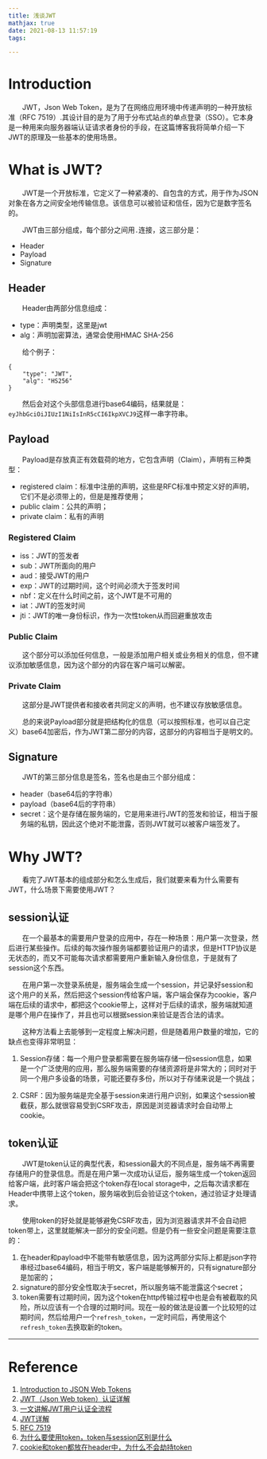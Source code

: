 ```yaml
---
title: 浅谈JWT
mathjax: true
date: 2021-08-13 11:57:19
tags:

---
```


# Introduction

&emsp;&emsp;JWT，Json Web Token，是为了在网络应用环境中传递声明的一种开放标准（RFC 7519）.其设计目的是为了用于分布式站点的单点登录（SSO）。它本身是一种用来向服务器端认证请求者身份的手段，在这篇博客我将简单介绍一下JWT的原理及一些基本的使用场景。

<!-- more -->

# What is JWT?

&emsp;&emsp;JWT是一个开放标准，它定义了一种紧凑的、自包含的方式，用于作为JSON对象在各方之间安全地传输信息。该信息可以被验证和信任，因为它是数字签名的。

&emsp;&emsp;JWT由三部分组成，每个部分之间用`.`连接，这三部分是：

+ Header
+ Payload
+ Signature

## Header

&emsp;&emsp;Header由两部分信息组成：

+ type：声明类型，这里是jwt
+ alg：声明加密算法，通常会使用HMAC SHA-256

&emsp;&emsp;给个例子：

```
{
	"type": "JWT",
	"alg": "HS256"
}
```

&emsp;&emsp;然后会对这个头部信息进行base64编码，结果就是：`eyJhbGciOiJIUzI1NiIsInR5cCI6IkpXVCJ9`这样一串字符串。

## Payload

&emsp;&emsp;Payload是存放真正有效载荷的地方，它包含声明（Claim），声明有三种类型：

+ registered claim：标准中注册的声明，这些是RFC标准中预定义好的声明，它们不是必须带上的，但是是推荐使用；
+ public claim：公共的声明；
+ private claim：私有的声明

### Registered Claim

+ iss：JWT的签发者
+ sub：JWT所面向的用户
+ aud：接受JWT的用户
+ exp：JWT的过期时间，这个时间必须大于签发时间
+ nbf：定义在什么时间之前，这个JWT是不可用的
+ iat：JWT的签发时间
+ jti：JWT的唯一身份标识，作为一次性token从而回避重放攻击

### Public Claim

&emsp;&emsp;这个部分可以添加任何信息，一般是添加用户相关或业务相关的信息，但不建议添加敏感信息，因为这个部分的内容在客户端可以解密。

### Private Claim

&emsp;&emsp;这部分是JWT提供者和接收者共同定义的声明，也不建议存放敏感信息。



&emsp;&emsp;总的来说Payload部分就是把结构化的信息（可以按照标准，也可以自己定义）base64加密后，作为JWT第二部分的内容，这部分的内容相当于是明文的。

## Signature

&emsp;&emsp;JWT的第三部分信息是签名，签名也是由三个部分组成：

+ header（base64后的字符串）
+ payload（base64后的字符串）
+ secret：这个是存储在服务端的，它是用来进行JWT的签发和验证，相当于服务端的私钥，因此这个绝对不能泄露，否则JWT就可以被客户端签发了。

# Why JWT?

&emsp;&emsp;看完了JWT基本的组成部分和怎么生成后，我们就要来看为什么需要有JWT，什么场景下需要使用JWT？

## session认证

&emsp;&emsp;在一个最基本的需要用户登录的应用中，存在一种场景：用户第一次登录，然后进行某些操作。后续的每次操作服务端都要验证用户的请求，但是HTTP协议是无状态的，而又不可能每次请求都需要用户重新输入身份信息，于是就有了session这个东西。

&emsp;&emsp;在用户第一次登录系统是，服务端会生成一个session，并记录好session和这个用户的关系，然后把这个session传给客户端，客户端会保存为cookie，客户端在后续的请求中，都把这个cookie带上，这样对于后续的请求，服务端就知道是哪个用户在操作了，并且也可以根据session来验证是否合法的请求。

&emsp;&emsp;这种方法看上去能够到一定程度上解决问题，但是随着用户数量的增加，它的缺点也变得非常明显：

1. Session存储：每一个用户登录都需要在服务端存储一份session信息，如果是一个广泛使用的应用，那么服务端需要的存储资源将是非常大的；同时对于同一个用户多设备的场景，可能还要存多份，所以对于存储来说是一个挑战；

2. CSRF：因为服务端是完全基于session来进行用户识别，如果这个session被截获，那么就很容易受到CSRF攻击，原因是浏览器请求时会自动带上cookie。

## token认证

&emsp;&emsp;JWT是token认证的典型代表，和session最大的不同点是，服务端不再需要存储用户的登录信息。而是在用户第一次成功认证后，服务端生成一个token返回给客户端，此时客户端会把这个token存在local storage中，之后每次请求都在Header中携带上这个token，服务端收到后会验证这个token，通过验证才处理请求。

&emsp;&emsp;使用token的好处就是能够避免CSRF攻击，因为浏览器请求并不会自动把token带上，这里就能解决一部分的安全问题。但是仍有一些安全问题是需要注意的：

1. 在header和payload中不能带有敏感信息，因为这两部分实际上都是json字符串经过base64编码，相当于明文，客户端是能够解开的，只有signature部分是加密的；
2. signature的部分安全性取决于secret，所以服务端不能泄露这个secret；
3. token需要有过期时间，因为这个token在http传输过程中也是会有被截取的风险，所以应该有一个合理的过期时间。现在一般的做法是设置一个比较短的过期时间，然后给用户一个`refresh_token`，一定时间后，再使用这个`refresh_token`去换取新的token。

---

# Reference

1. [Introduction to JSON Web Tokens](https://jwt.io/introduction)
2. [JWT（Json Web token）认证详解](https://www.cnblogs.com/lizm166/p/7844110.html)
3. [一文讲解JWT用户认证全流程](https://zhuanlan.zhihu.com/p/158186278)
4. [JWT详解](https://www.jianshu.com/p/4a124a10fcaf)
5. [RFC 7519](https://datatracker.ietf.org/doc/html/rfc7519)
6. [为什么要使用token，token与session区别是什么](https://www.codenong.com/cs105551783/)
7. [cookie和token都放在header中，为什么不会劫持token](https://github.com/Advanced-Frontend/Daily-Interview-Question/issues/31)